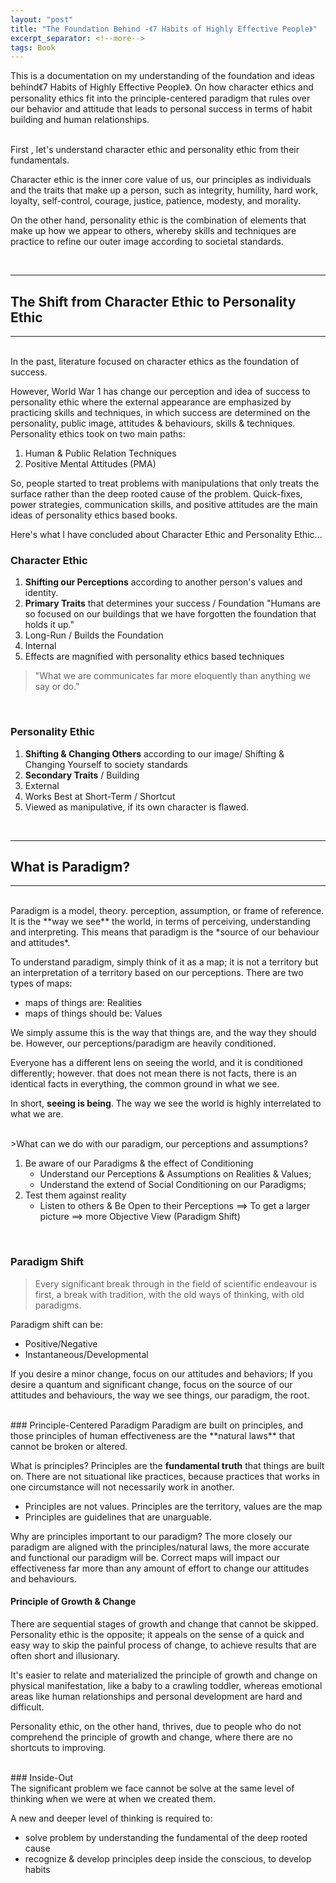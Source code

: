 ```yaml
---
layout: "post"
title: "The Foundation Behind -《7 Habits of Highly Effective People》"
excerpt_separator: <!--more-->
tags: Book
---
```




<summary> This is a documentation on my understanding of the foundation and ideas behind《7 Habits of Highly Effective People》. On how character ethics and personality ethics fit into the principle-centered paradigm that rules over our behavior and attitude that leads to personal success in terms of habit building and human relationships.  </summary>
<!--more-->

<br>

First , let's understand character ethic and personality ethic from their fundamentals. 

Character ethic is the inner core value of us, our principles as individuals and the traits that make up a person, such as integrity, humility, hard work, loyalty, self-control, courage, justice, patience, modesty, and morality.

On the other hand, personality ethic is the combination of elements that make up how we appear to others, whereby skills and techniques are practice to refine our outer image according to societal standards.

<br>

---
## The Shift from Character Ethic to Personality Ethic
---

<br>
In the past, literature focused on character ethics as the foundation of success. 

However, World War 1 has change our perception and idea of success to personality ethic where the external appearance are emphasized by practicing skills and techniques, in which success are determined on the personality, public image, attitudes & behaviours, skills & techniques. Personality ethics took on two main paths:
1. Human & Public Relation Techniques
2. Positive Mental Attitudes (PMA)

So, people started to treat problems with manipulations that only treats the surface rather than the deep rooted cause of the problem. Quick-fixes, power strategies, communication skills, and positive attitudes are the main ideas of personality ethics based books.


Here's what I have concluded about Character Ethic and Personality Ethic...



### Character Ethic 
   1. **Shifting our Perceptions** according to another person's values and identity.
   2. **Primary Traits** that determines your success / Foundation
   "Humans are so focused on our buildings that we have forgotten the foundation that holds it up."
   3. Long-Run / Builds the Foundation
   4. Internal
   5. Effects are magnified with personality ethics based techniques

>"What we are communicates far more eloquently than anything we say or do."

<br>

### Personality Ethic
1. **Shifting & Changing Others** according to our image/ Shifting & Changing Yourself to society standards
2. **Secondary Traits** / Building
3. External
4. Works Best at Short-Term / Shortcut
5. Viewed as manipulative, if its own character is flawed.

<br>

---
## What is Paradigm?
---

<br>
Paradigm is a model, theory. perception, assumption, or frame of reference. It is the **way we see** the world, in terms of perceiving, understanding and interpreting.
This means that paradigm is the *source of our behaviour and attitudes*.

To understand paradigm, simply think of it as a map; it is not a territory but an interpretation of a territory based on our perceptions. 
There are two types of maps:
- maps of things are: Realities
- maps of things should be: Values

We simply assume this is the way that things are, and the way they should be. However, our perceptions/paradigm are heavily conditioned. 

Everyone has a different lens on seeing the world, and it is conditioned differently; however. that does not mean there is not facts, there is an identical facts in everything, the common ground in what we see. 

In short, **seeing is being**. The way we see the world is highly interrelated to what we are.

<br>
>What can we do with our paradigm, our perceptions and assumptions?

1. Be aware of our Paradigms & the effect of Conditioning 
    - Understand our Perceptions & Assumptions on Realities & Values;
    - Understand the extend of Social Conditioning on our Paradigms;
2. Test them against reality
    - Listen to others & Be Open to their Perceptions
==> To get a larger picture ==> more Objective View (Paradigm Shift)

<br>

### Paradigm Shift
>Every significant break through in the field of scientific endeavour is first, a break with tradition, with the old ways of thinking, with old paradigms.

Paradigm shift can be:
- Positive/Negative
- Instantaneous/Developmental

If you desire a minor change, focus on our attitudes and behaviors; 
If you desire a quantum and significant change, focus on the source of our attitudes and behaviours, the way we see things, our paradigm, the root. 

<br>
### Principle-Centered Paradigm
Paradigm are built on principles, and those principles of human effectiveness are the **natural laws** that cannot be broken or altered.

What is principles?
Principles are the **fundamental truth** that things are built on. There are not situational like practices, because practices that works in one circumstance will not necessarily work in another.

- Principles are not values. Principles are the territory, values are the map 
- Principles are guidelines that are unarguable.

Why are principles important to our paradigm?
The more closely our paradigm are aligned with the principles/natural laws, the more accurate and functional our paradigm will be. Correct maps will impact our effectiveness far more than any amount of effort to change our attitudes and behaviours.

#### Principle of Growth & Change
There are sequential stages of growth and change that cannot be skipped. 
Personality ethic is the opposite; it appeals on the sense of a quick and easy way to skip the painful process of change, to achieve results that are often short and illusionary.

It's easier to relate and materialized the principle of growth and change on physical manifestation, like a baby to a crawling toddler, whereas emotional areas like human relationships and personal development are hard and difficult.

Personality ethic, on the other hand, thrives, due to people who do not comprehend the principle of growth and change, where there are no shortcuts to improving. 

<br>
### Inside-Out

<div class="q1"> The significant problem we face cannot be solve at the same level of thinking when we were at when we created them. </div>

A new and deeper level of thinking is required to:
- solve problem by understanding the fundamental of the deep rooted cause
- recognize & develop principles deep inside the conscious, to develop habits
